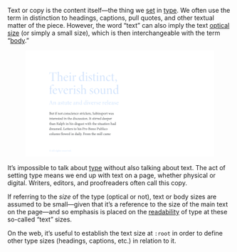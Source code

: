 
Text or copy is the content itself—the thing we [set](/glossary/typesetting) in [type](/glossary/type). We often use the term in distinction to headings, captions, pull quotes, and other textual matter of the piece. However, the word “text” can also imply the text [optical size](/glossary/optical_sizes) (or simply a small size), which is then interchangeable with the term “[body](/glossary/body).”

<figure>

![A heading, subheading, body, and caption, with the body element highlighted.](images/thumbnail.svg)

</figure>

It’s impossible to talk about [type](/glossary/type) without also talking about text. The act of setting type means we end up with text on a page, whether physical or digital. Writers, editors, and proofreaders often call this copy.

If referring to the *size* of the type (optical or not), text or body sizes are assumed to be small—given that it’s a reference to the size of the main text on the page—and so emphasis is placed on the [readability](/glossary/legibility_readability) of type at these so-called “text” sizes.

On the web, it’s useful to establish the text size at `:root` in order to define other type sizes (headings, captions, etc.) in relation to it.
